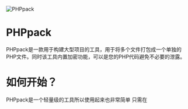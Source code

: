 ![PHPpack](https://www.zyt8.cn/a.png "PHPpack")
# PHPpack
PHPpack是一款用于构建大型项目的工具，用于将多个文件打包成一个单独的PHP文件。同时该工具内置加密功能，可以是您的PHP代码避免不必要的泄露。
# 如何开始？
PHPpack是一个轻量级的工具所以使用起来也非常简单
只需在